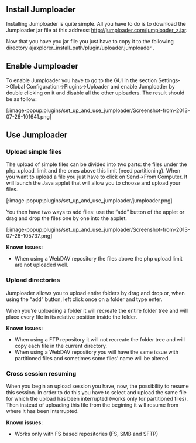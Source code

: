## Install Jumploader
Installing Jumploader is quite simple. All you have to do is to download the Jumploader jar file at this address: http://jumploader.com/jumploader_z.jar.

Now that you have you jar file you just have to copy it to the following directory ajaxplorer_install_path/plugin/uploader.jumploader .

 

## Enable Jumploader
To enable Jumploader you have to go to the GUI in the section Settings->Global Configuration->Plugins->Uploader and enable Jumploader by double clicking on it and disable all the other uploaders. The result should be as follow:

[:image-popup:plugins/set_up_and_use_jumploader/Screenshot-from-2013-07-26-101641.png]
 

 

## Use Jumploader
### Upload simple files
The upload of simple files can be divided into two parts: the files under the php_upload_limit and the ones above this limit (need partitioning). When you want to upload a file you just have to click on Send->From Computer. It will launch the Java applet that will allow you to choose and upload your files.

[:image-popup:plugins/set_up_and_use_jumploader/jumploader.png]

You then have two ways to add files: use the “add” button of the applet or drag and drop the files one by one into the applet.

[:image-popup:plugins/set_up_and_use_jumploader/Screenshot-from-2013-07-26-105737.png]

**Known issues:**

+ When using a WebDAV repository the files above the php upload limit are not uploaded well.

### Upload directories
Jumploader allows you to upload entire folders by drag and drop or, when using the “add” button, left click once on a folder and type enter.

When you’re uploading a folder it will recreate the entire folder tree and will place every file in its relative position inside the folder.

**Known issues:**

+ When using a FTP repository it will not recreate the folder tree and will copy each file in the current directory.
+ When using a WebDAV repository you will have the same issue with partitioned files and sometimes some files’ name will be altered.

### Cross session resuming
When you begin an upload session you have, now, the possibility to resume this session. In order to do this you have to select and upload the same file for which the upload has been interrupted (works only for partitioned files). Then instead of uploading this file from the begining it will resume from where it has been interrupted.

**Known issues:**

+ Works only with FS based repositories (FS, SMB and SFTP)